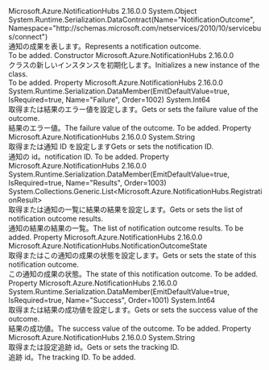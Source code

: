 <Type Name="NotificationOutcome" FullName="Microsoft.Azure.NotificationHubs.NotificationOutcome">
  <TypeSignature Language="C#" Value="public sealed class NotificationOutcome" />
  <TypeSignature Language="ILAsm" Value=".class public auto ansi sealed beforefieldinit NotificationOutcome extends System.Object" />
  <TypeSignature Language="DocId" Value="T:Microsoft.Azure.NotificationHubs.NotificationOutcome" />
  <TypeSignature Language="VB.NET" Value="Public NotInheritable Class NotificationOutcome" />
  <TypeSignature Language="F#" Value="type NotificationOutcome = class" />
  <AssemblyInfo>
    <AssemblyName>Microsoft.Azure.NotificationHubs</AssemblyName>
    <AssemblyVersion>2.16.0.0</AssemblyVersion>
  </AssemblyInfo>
  <Base>
    <BaseTypeName>System.Object</BaseTypeName>
  </Base>
  <Interfaces />
  <Attributes>
    <Attribute>
      <AttributeName>System.Runtime.Serialization.DataContract(Name="NotificationOutcome", Namespace="http://schemas.microsoft.com/netservices/2010/10/servicebus/connect")</AttributeName>
    </Attribute>
  </Attributes>
  <Docs>
    <summary><span data-ttu-id="08940-101">通知の成果を表します。</span><span class="sxs-lookup"><span data-stu-id="08940-101">Represents a notification outcome.</span></span></summary>
    <remarks>To be added.</remarks>
  </Docs>
  <Members>
    <Member MemberName=".ctor">
      <MemberSignature Language="C#" Value="public NotificationOutcome ();" />
      <MemberSignature Language="ILAsm" Value=".method public hidebysig specialname rtspecialname instance void .ctor() cil managed" />
      <MemberSignature Language="DocId" Value="M:Microsoft.Azure.NotificationHubs.NotificationOutcome.#ctor" />
      <MemberSignature Language="VB.NET" Value="Public Sub New ()" />
      <MemberType>Constructor</MemberType>
      <AssemblyInfo>
        <AssemblyName>Microsoft.Azure.NotificationHubs</AssemblyName>
        <AssemblyVersion>2.16.0.0</AssemblyVersion>
      </AssemblyInfo>
      <Parameters />
      <Docs>
        <summary><span data-ttu-id="08940-102"><see cref="T:Microsoft.Azure.NotificationHubs.NotificationOutcome" /> クラスの新しいインスタンスを初期化します。</span><span class="sxs-lookup"><span data-stu-id="08940-102">Initializes a new instance of the <see cref="T:Microsoft.Azure.NotificationHubs.NotificationOutcome" /> class.</span></span></summary>
        <remarks>To be added.</remarks>
      </Docs>
    </Member>
    <Member MemberName="Failure">
      <MemberSignature Language="C#" Value="public long Failure { get; set; }" />
      <MemberSignature Language="ILAsm" Value=".property instance int64 Failure" />
      <MemberSignature Language="DocId" Value="P:Microsoft.Azure.NotificationHubs.NotificationOutcome.Failure" />
      <MemberSignature Language="VB.NET" Value="Public Property Failure As Long" />
      <MemberSignature Language="F#" Value="member this.Failure : int64 with get, set" Usage="Microsoft.Azure.NotificationHubs.NotificationOutcome.Failure" />
      <MemberType>Property</MemberType>
      <AssemblyInfo>
        <AssemblyName>Microsoft.Azure.NotificationHubs</AssemblyName>
        <AssemblyVersion>2.16.0.0</AssemblyVersion>
      </AssemblyInfo>
      <Attributes>
        <Attribute>
          <AttributeName>System.Runtime.Serialization.DataMember(EmitDefaultValue=true, IsRequired=true, Name="Failure", Order=1002)</AttributeName>
        </Attribute>
      </Attributes>
      <ReturnValue>
        <ReturnType>System.Int64</ReturnType>
      </ReturnValue>
      <Docs>
        <summary><span data-ttu-id="08940-103">取得または結果のエラー値を設定します。</span><span class="sxs-lookup"><span data-stu-id="08940-103">Gets or sets the failure value of the outcome.</span></span></summary>
        <value><span data-ttu-id="08940-104">結果のエラー値。</span><span class="sxs-lookup"><span data-stu-id="08940-104">The failure value of the outcome.</span></span></value>
        <remarks>To be added.</remarks>
      </Docs>
    </Member>
    <Member MemberName="NotificationId">
      <MemberSignature Language="C#" Value="public string NotificationId { get; set; }" />
      <MemberSignature Language="ILAsm" Value=".property instance string NotificationId" />
      <MemberSignature Language="DocId" Value="P:Microsoft.Azure.NotificationHubs.NotificationOutcome.NotificationId" />
      <MemberSignature Language="VB.NET" Value="Public Property NotificationId As String" />
      <MemberSignature Language="F#" Value="member this.NotificationId : string with get, set" Usage="Microsoft.Azure.NotificationHubs.NotificationOutcome.NotificationId" />
      <MemberType>Property</MemberType>
      <AssemblyInfo>
        <AssemblyName>Microsoft.Azure.NotificationHubs</AssemblyName>
        <AssemblyVersion>2.16.0.0</AssemblyVersion>
      </AssemblyInfo>
      <ReturnValue>
        <ReturnType>System.String</ReturnType>
      </ReturnValue>
      <Docs>
        <summary>
            <span data-ttu-id="08940-105">取得または通知 ID を設定します</span><span class="sxs-lookup"><span data-stu-id="08940-105">Gets or sets the notification ID.</span></span>
            </summary>
        <value>
            <span data-ttu-id="08940-106">通知の id。</span><span class="sxs-lookup"><span data-stu-id="08940-106">notification ID.</span></span>
            </value>
        <remarks>To be added.</remarks>
      </Docs>
    </Member>
    <Member MemberName="Results">
      <MemberSignature Language="C#" Value="public System.Collections.Generic.List&lt;Microsoft.Azure.NotificationHubs.RegistrationResult&gt; Results { get; set; }" />
      <MemberSignature Language="ILAsm" Value=".property instance class System.Collections.Generic.List`1&lt;class Microsoft.Azure.NotificationHubs.RegistrationResult&gt; Results" />
      <MemberSignature Language="DocId" Value="P:Microsoft.Azure.NotificationHubs.NotificationOutcome.Results" />
      <MemberSignature Language="VB.NET" Value="Public Property Results As List(Of RegistrationResult)" />
      <MemberSignature Language="F#" Value="member this.Results : System.Collections.Generic.List&lt;Microsoft.Azure.NotificationHubs.RegistrationResult&gt; with get, set" Usage="Microsoft.Azure.NotificationHubs.NotificationOutcome.Results" />
      <MemberType>Property</MemberType>
      <AssemblyInfo>
        <AssemblyName>Microsoft.Azure.NotificationHubs</AssemblyName>
        <AssemblyVersion>2.16.0.0</AssemblyVersion>
      </AssemblyInfo>
      <Attributes>
        <Attribute>
          <AttributeName>System.Runtime.Serialization.DataMember(EmitDefaultValue=true, IsRequired=true, Name="Results", Order=1003)</AttributeName>
        </Attribute>
      </Attributes>
      <ReturnValue>
        <ReturnType>System.Collections.Generic.List&lt;Microsoft.Azure.NotificationHubs.RegistrationResult&gt;</ReturnType>
      </ReturnValue>
      <Docs>
        <summary><span data-ttu-id="08940-107">取得または通知の一覧に結果の結果を設定します。</span><span class="sxs-lookup"><span data-stu-id="08940-107">Gets or sets the list of notification outcome results.</span></span></summary>
        <value><span data-ttu-id="08940-108">通知の結果の結果の一覧。</span><span class="sxs-lookup"><span data-stu-id="08940-108">The list of notification outcome results.</span></span></value>
        <remarks>To be added.</remarks>
      </Docs>
    </Member>
    <Member MemberName="State">
      <MemberSignature Language="C#" Value="public Microsoft.Azure.NotificationHubs.NotificationOutcomeState State { get; }" />
      <MemberSignature Language="ILAsm" Value=".property instance valuetype Microsoft.Azure.NotificationHubs.NotificationOutcomeState State" />
      <MemberSignature Language="DocId" Value="P:Microsoft.Azure.NotificationHubs.NotificationOutcome.State" />
      <MemberSignature Language="VB.NET" Value="Public ReadOnly Property State As NotificationOutcomeState" />
      <MemberSignature Language="F#" Value="member this.State : Microsoft.Azure.NotificationHubs.NotificationOutcomeState" Usage="Microsoft.Azure.NotificationHubs.NotificationOutcome.State" />
      <MemberType>Property</MemberType>
      <AssemblyInfo>
        <AssemblyName>Microsoft.Azure.NotificationHubs</AssemblyName>
        <AssemblyVersion>2.16.0.0</AssemblyVersion>
      </AssemblyInfo>
      <ReturnValue>
        <ReturnType>Microsoft.Azure.NotificationHubs.NotificationOutcomeState</ReturnType>
      </ReturnValue>
      <Docs>
        <summary><span data-ttu-id="08940-109">取得またはこの通知の成果の状態を設定します。</span><span class="sxs-lookup"><span data-stu-id="08940-109">Gets or sets the state of this notification outcome.</span></span></summary>
        <value><span data-ttu-id="08940-110">この通知の成果の状態。</span><span class="sxs-lookup"><span data-stu-id="08940-110">The state of this notification outcome.</span></span></value>
        <remarks>To be added.</remarks>
      </Docs>
    </Member>
    <Member MemberName="Success">
      <MemberSignature Language="C#" Value="public long Success { get; set; }" />
      <MemberSignature Language="ILAsm" Value=".property instance int64 Success" />
      <MemberSignature Language="DocId" Value="P:Microsoft.Azure.NotificationHubs.NotificationOutcome.Success" />
      <MemberSignature Language="VB.NET" Value="Public Property Success As Long" />
      <MemberSignature Language="F#" Value="member this.Success : int64 with get, set" Usage="Microsoft.Azure.NotificationHubs.NotificationOutcome.Success" />
      <MemberType>Property</MemberType>
      <AssemblyInfo>
        <AssemblyName>Microsoft.Azure.NotificationHubs</AssemblyName>
        <AssemblyVersion>2.16.0.0</AssemblyVersion>
      </AssemblyInfo>
      <Attributes>
        <Attribute>
          <AttributeName>System.Runtime.Serialization.DataMember(EmitDefaultValue=true, IsRequired=true, Name="Success", Order=1001)</AttributeName>
        </Attribute>
      </Attributes>
      <ReturnValue>
        <ReturnType>System.Int64</ReturnType>
      </ReturnValue>
      <Docs>
        <summary><span data-ttu-id="08940-111">取得または結果の成功値を設定します。</span><span class="sxs-lookup"><span data-stu-id="08940-111">Gets or sets the success value of the outcome.</span></span></summary>
        <value><span data-ttu-id="08940-112">結果の成功値。</span><span class="sxs-lookup"><span data-stu-id="08940-112">The success value of the outcome.</span></span></value>
        <remarks>To be added.</remarks>
      </Docs>
    </Member>
    <Member MemberName="TrackingId">
      <MemberSignature Language="C#" Value="public string TrackingId { get; }" />
      <MemberSignature Language="ILAsm" Value=".property instance string TrackingId" />
      <MemberSignature Language="DocId" Value="P:Microsoft.Azure.NotificationHubs.NotificationOutcome.TrackingId" />
      <MemberSignature Language="VB.NET" Value="Public ReadOnly Property TrackingId As String" />
      <MemberSignature Language="F#" Value="member this.TrackingId : string" Usage="Microsoft.Azure.NotificationHubs.NotificationOutcome.TrackingId" />
      <MemberType>Property</MemberType>
      <AssemblyInfo>
        <AssemblyName>Microsoft.Azure.NotificationHubs</AssemblyName>
        <AssemblyVersion>2.16.0.0</AssemblyVersion>
      </AssemblyInfo>
      <ReturnValue>
        <ReturnType>System.String</ReturnType>
      </ReturnValue>
      <Docs>
        <summary><span data-ttu-id="08940-113">取得または設定追跡 id。</span><span class="sxs-lookup"><span data-stu-id="08940-113">Gets or sets the tracking ID.</span></span></summary>
        <value><span data-ttu-id="08940-114">追跡 id。</span><span class="sxs-lookup"><span data-stu-id="08940-114">The tracking ID.</span></span></value>
        <remarks>To be added.</remarks>
      </Docs>
    </Member>
  </Members>
</Type>